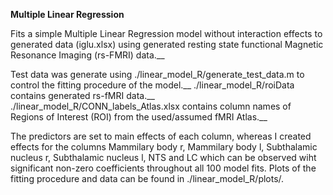 **Multiple Linear Regression**

Fits a simple Multiple Linear Regression model without interaction effects to generated data (iglu.xlsx) using generated resting state functional Magnetic Resonance Imaging (rs-FMRI) data.__

Test data was generate using ./linear_model_R/generate_test_data.m to control the fitting procedure of the model.__
./linear_model_R/roiData contains generated rs-fMRI data.__
./linear_model_R/CONN_labels_Atlas.xlsx contains column names of Regions of Interest (ROI) from the used/assumed fMRI Atlas.__ 

The predictors are set to main effects of each column, whereas I created effects for the columns Mammilary body r, Mammilary body l, Subthalamic nucleus r, Subthalamic nucleus l, NTS and LC which can be observed wiht significant non-zero coefficients throughout all 100 model fits.
Plots of the fitting procedure and data can be found in ./linear_model_R/plots/.


